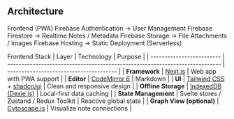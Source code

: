 ## Architecture

Frontend (PWA)
Firebase Authentication  →  User Management
Firebase Firestore        →  Realtime Notes / Metadata
Firebase Storage           →  File Attachments / Images
Firebase Hosting           →  Static Deployment (Serverless)

Frontend Stack
| Layer                     | Technology                                                                   | Purpose                                 |
| ------------------------- | ---------------------------------------------------------------------------- | --------------------------------------- |
| **Framework**             | [Next.js](https://nextjs.org)                                                | Web app with PWA support                |
| **Editor**                | [CodeMirror 6](https://codemirror.net)                                       | Markdown                                |
| **UI**                    | [Tailwind CSS](https://tailwindcss.com) + [shadcn/ui](https://ui.shadcn.com) | Clean and responsive design             |
| **Offline Storage**       | [IndexedDB (Dexie.js)](https://dexie.org)                                    | Local-first data caching                |
| **State Management**      | Svelte stores / Zustand / Redux Toolkit                                      | Reactive global state                   |
| **Graph View (optional)** | [Cytoscape.js](https://js.cytoscape.org/)                                    | Visualize note connections              |
